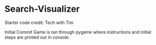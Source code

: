 # Search-Visualizer
Starter code credit: Tech with Tim

Initial Commit
Game is ran through pygame where instructions and initial steps are printed out in console
